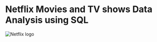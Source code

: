 # Netflix Movies and TV shows Data Analysis using SQL
![Netflix logo]("C:\Users\aksha\Documents\logo.png")
